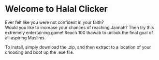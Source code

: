 # Welcome to Halal Clicker

Ever felt like you were not confident in your faith?	
Would you like to increase your chances of reaching Jannah?	
Then try this extremely entertaining game! Reach 100 thawab to unlock the final goal of all aspiring Muslims.

To install, simply download the .zip, and then extract to a location of your choosing and boot up the .exe file.


